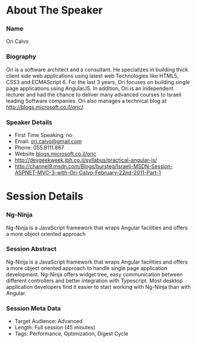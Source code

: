 About The Speaker
=================

### Name

Ori Calvo

### Biography

Ori is a software architect and a consultant. He specializes in building thick client side web applications using latest web 
Technologies like HTML5, CSS3 and ECMAScript 6. For the last 3 years, Ori focuses on building single page applications using 
AngularJS. In addition, Ori is an independent lecturer and had the chance to deliver many advanced courses to Israeli leading
Software companies. Ori also manages a technical blog at http://blogs.microsoft.co.il/oric/.

### Speaker Details

- First Time Speaking: no
- Email: ori.calvo@gmail.com
- Phone: 055.8111.867
- Website [blogs.microsoft.co.il/oric](http://blogs.microsoft.co.il/oric)
- http://devgeekweek.jbh.co.il/syllabus/practical-angular-js/
- http://channel9.msdn.com/Blogs/bursteg/Israeli-MSDN-Session-ASPNET-MVC-3-with-Ori-Calvo-February-22nd-2011-Part-1


Session Details
===============

### Ng-Ninja

Ng-Ninja is a JavaScript framework that wraps Angular facilities and offers a more object oriented approach

### Session Abstract

Ng-Ninja is a JavaScript framework that wraps Angular facilities and offers a more object oriented approach to handle 
single page application development. Ng-Ninja offers widget tree, easy communication between different controllers and 
better integration with Typescript. Most desktop application developers find it easier to start working with Ng-Ninja
than with Angular.

### Session Meta Data

- Target Audience: Advanced
- Length: Full session (45 minutes)
- Tags: Performance, Optimization, Digest Cycle

